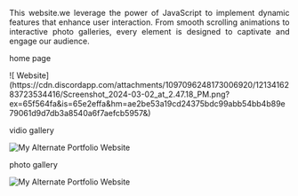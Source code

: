  <p align="justify">This website.we leverage the power of JavaScript to implement dynamic features that enhance user interaction. From smooth scrolling animations to interactive photo galleries, every element is designed to captivate and engage our audience.

</p>

 <p align="justify"> home page
  </p>
![ Website](https://cdn.discordapp.com/attachments/1097096248173006920/1213416283723534416/Screenshot_2024-03-02_at_2.47.18_PM.png?ex=65f564fa&is=65e2effa&hm=ae2be53a19cd24375bdc99abb54bb4b89e79061d9d7db3a8540a6f7aefcb5957&)
 <p align="justify"> vidio gallery
  </p>


![My Alternate Portfolio Website](https://cdn.discordapp.com/attachments/1097096248173006920/1213416284545613854/Screenshot_2024-03-02_at_2.47.27_PM.png?ex=65f564fa&is=65e2effa&hm=9eabda484e9cd58fb346f1dd7794010330aaced5fe69dc5ef75c63e7e2ff7731&)

   <p align="justify"> photo gallery
  </p>

  ![My Alternate Portfolio Website](https://cdn.discordapp.com/attachments/1097096248173006920/1213416285442940928/Screenshot_2024-03-02_at_2.47.34_PM.png?ex=65f564fa&is=65e2effa&hm=49695f977a618c6536c15e2ab7f04cef7d58f0e9cf31cdabee44058d7bd61028&)
